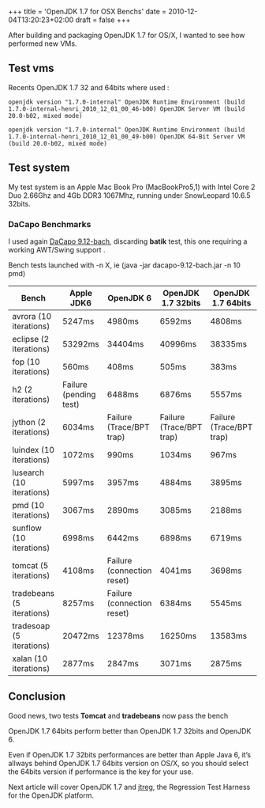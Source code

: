 +++
title = 'OpenJDK 1.7 for OSX Benchs'
date = 2010-12-04T13:20:23+02:00
draft = false
+++

After building and packaging OpenJDK 1.7 for OS/X, I wanted to see how performed new VMs.

## Test vms

Recents OpenJDK 1.7 32 and 64bits where used :

`openjdk version "1.7.0-internal" OpenJDK Runtime Environment (build 1.7.0-internal-henri_2010_12_01_00_46-b00) OpenJDK Server VM (build 20.0-b02, mixed mode)`

`openjdk version "1.7.0-internal" OpenJDK Runtime Environment (build 1.7.0-internal-henri_2010_12_01_00_49-b00) OpenJDK 64-Bit Server VM (build 20.0-b02, mixed mode)`

## Test system

My test system is an Apple Mac Book Pro (MacBookPro5,1) with Intel Core 2 Duo 2.66Ghz and 4Gb DDR3 1067Mhz, running under SnowLeopard 10.6.5 32bits.

### DaCapo Benchmarks

I used again [DaCapo 9.12-bach](http://www.dacapobench.org/), discarding **batik** test, this one requiring a working AWT/Swing support .

Bench tests launched with -n X, ie (java -jar dacapo-9.12-bach.jar -n 10 pmd)

| Bench                     | Apple JDK6             | OpenJDK 6                  | OpenJDK 1.7 32bits       | OpenJDK 1.7 64bits       |
| ------------------------- | ---------------------- | -------------------------- | ------------------------ | ------------------------ |
| avrora (10 iterations)    | 5247ms                 | 4980ms                     | 6592ms                   | 4808ms                   |
| eclipse (2 iterations)    | 53292ms                | 34404ms                    | 40996ms                  | 38335ms                  |
| fop (10 iterations)       | 560ms                  | 408ms                      | 505ms                    | 383ms                    |
| h2 (2 iterations)         | Failure (pending test) | 6488ms                     | 6876ms                   | 5557ms                   |
| jython (2 iterations)     | 6034ms                 | Failure (Trace/BPT trap)   | Failure (Trace/BPT trap) | Failure (Trace/BPT trap) |
| luindex (10 iterations)   | 1072ms                 | 990ms                      | 1034ms                   | 967ms                    |
| lusearch (10 iterations)  | 5997ms                 | 3957ms                     | 4884ms                   | 3895ms                   |
| pmd (10 iterations)       | 3067ms                 | 2890ms                     | 3085ms                   | 2188ms                   |
| sunflow (10 iterations)   | 6998ms                 | 6442ms                     | 6898ms                   | 6719ms                   |
| tomcat (5 iterations)     | 4108ms                 | Failure (connection reset) | 4041ms                   | 3698ms                   |
| tradebeans (5 iterations) | 8257ms                 | Failure (connection reset) | 6384ms                   | 5545ms                   |
| tradesoap (5 iterations)  | 20472ms                | 12378ms                    | 16250ms                  | 13583ms                  |
| xalan (10 iterations)     | 2877ms                 | 2847ms                     | 3071ms                   | 2875ms                   |
## Conclusion

Good news, two tests **Tomcat** and **tradebeans** now pass the bench

OpenJDK 1.7 64bits perform better than OpenJDK 1.7 32bits and OpenJDK 6.

Even if OpenJDK 1.7 32bits performances are better than Apple Java 6, it’s allways behind OpenJDK 1.7 64bits version on OS/X, so you should select the 64bits version if performance is the key for your use.

Next article will cover OpenJDK 1.7 and [jtreg](http://openjdk.java.net/jtreg/), the Regression Test Harness for the OpenJDK platform.